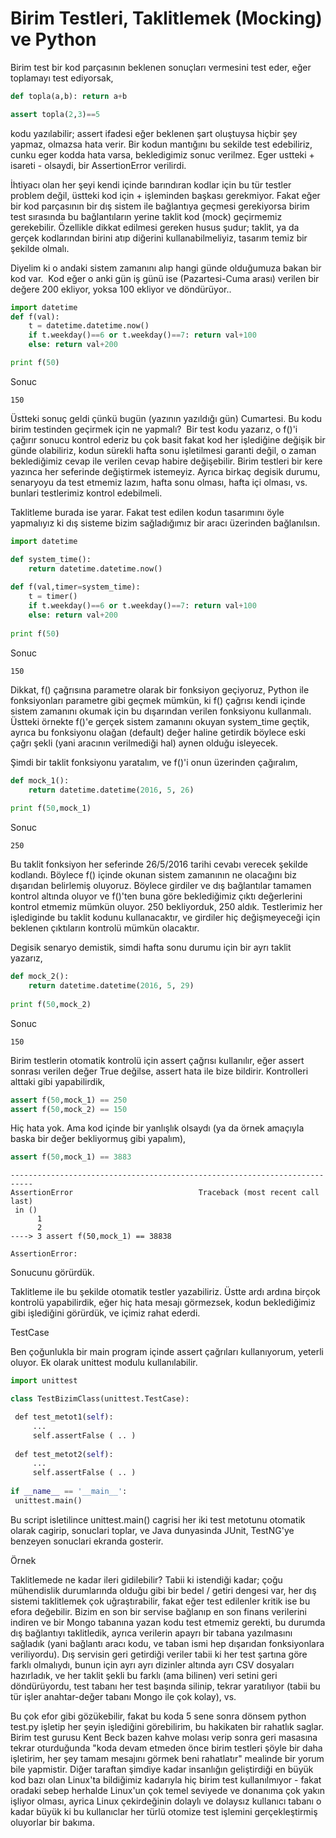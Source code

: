 # Birim Testleri, Taklitlemek (Mocking) ve Python

Birim test bir kod parçasının beklenen sonuçları vermesini test eder,
eğer toplamayı test ediyorsak,

```python
def topla(a,b): return a+b

assert topla(2,3)==5
```

kodu yazılabilir; assert ifadesi eğer beklenen şart oluştuysa hiçbir
şey yapmaz, olmazsa hata verir. Bir kodun mantığını bu sekilde test
edebiliriz, cunku eger kodda hata varsa, bekledigimiz sonuc
verilmez. Eger ustteki + isareti - olsaydi, bir AssertionError
verilirdi.

İhtiyacı olan her şeyi kendi içinde barındıran kodlar için bu tür
testler problem değil, üstteki kod için + işleminden başkası
gerekmiyor. Fakat eğer bir kod parçasının bir dış sistem ile
bağlantıya geçmesi gerekiyorsa birim test sırasında bu bağlantıların
yerine taklit kod (mock) geçirmemiz gerekebilir. Özellikle dikkat
edilmesi gereken husus şudur; taklit, ya da gerçek kodlarından birini
atıp diğerini kullanabilmeliyiz, tasarım temiz bir şekilde olmalı.

Diyelim ki o andaki sistem zamanını alıp hangi günde olduğumuza bakan
bir kod var.  Kod eğer o anki gün iş günü ise (Pazartesi-Cuma arası)
verilen bir değere 200 ekliyor, yoksa 100 ekliyor ve döndürüyor..

```python
import datetime
def f(val):
    t = datetime.datetime.now()
    if t.weekday()==6 or t.weekday()==7: return val+100
    else: return val+200

print f(50)
```

Sonuc

```
150
```

Üstteki sonuç geldi çünkü bugün (yazının yazıldığı gün) Cumartesi. Bu
kodu birim testinden geçirmek için ne yapmalı?  Bir test kodu yazarız,
o f()'i çağırır sonucu kontrol ederiz bu çok basit fakat kod her
işlediğine değişik bir günde olabiliriz, kodun sürekli hafta sonu
işletilmesi garanti değil, o zaman beklediğimiz cevap ile verilen
cevap habire değişebilir. Birim testleri bir kere yazınca her
seferinde değiştirmek istemeyiz. Ayrıca birkaç degisik durumu,
senaryoyu da test etmemiz lazım, hafta sonu olması, hafta içi olması,
vs. bunlari testlerimiz kontrol edebilmeli.

Taklitleme burada ise yarar. Fakat test edilen kodun tasarımını öyle
yapmalıyız ki dış sisteme bizim sağladığımız bir aracı üzerinden
bağlanılsın.

```python
import datetime

def system_time():
    return datetime.datetime.now()
    
def f(val,timer=system_time):
    t = timer()
    if t.weekday()==6 or t.weekday()==7: return val+100
    else: return val+200
    
print f(50)
```

Sonuc

```
150
```

Dikkat, f() çağrısına parametre olarak bir fonksiyon geçiyoruz, Python
ile fonksiyonları parametre gibi geçmek mümkün, ki f() çağrısı kendi
içinde sistem zamanını okumak için bu dışarından verilen fonksiyonu
kullanmalı. Üstteki örnekte f()'e gerçek sistem zamanını okuyan
system_time geçtik, ayrıca bu fonksiyonu olağan (default) değer haline
getirdik böylece eski çağrı şekli (yani aracının verilmediği hal)
aynen olduğu isleyecek.

Şimdi bir taklit fonksiyonu yaratalım, ve f()'i onun üzerinden
çağıralım,

```python
def mock_1():
    return datetime.datetime(2016, 5, 26)
    
print f(50,mock_1)
```

Sonuc

```
250
```

Bu taklit fonksiyon her seferinde 26/5/2016 tarihi cevabı verecek
şekilde kodlandı. Böylece f() içinde okunan sistem zamanının ne
olacağını biz dışarıdan belirlemiş oluyoruz. Böylece girdiler ve dış
bağlantılar tamamen kontrol altında oluyor ve f()'ten buna göre
beklediğimiz çıktı değerlerini kontrol etmemiz mümkün oluyor. 250
bekliyorduk, 250 aldık. Testlerimiz her işlediginde bu taklit kodunu
kullanacaktır, ve girdiler hiç değişmeyeceği için beklenen çıktıların
kontrolü mümkün olacaktır.

Degisik senaryo demistik, simdi hafta sonu durumu için bir ayrı taklit
yazarız,

```python
def mock_2():
    return datetime.datetime(2016, 5, 29)
    
print f(50,mock_2)
```

Sonuc

```
150
```

Birim testlerin otomatik kontrolü için assert çağrısı kullanılır, eğer
assert sonrası verilen değer True değilse, assert hata ile bize
bildirir. Kontrolleri alttaki gibi yapabilirdik,

```python
assert f(50,mock_1) == 250
assert f(50,mock_2) == 150
```

Hiç hata yok. Ama kod içinde bir yanlışlık olsaydı (ya da örnek
amaçıyla baska bir değer bekliyormuş gibi yapalım),

```python
assert f(50,mock_1) == 3883
```

```
---------------------------------------------------------------------------
AssertionError                            Traceback (most recent call last)
 in ()
      1 
      2 
----> 3 assert f(50,mock_1) == 38838

AssertionError: 
```

Sonucunu görürdük.

Taklitleme ile bu şekilde otomatik testler yazabiliriz. Üstte ardı
ardına birçok kontrolü yapabilirdik, eğer hiç hata mesajı görmezsek,
kodun beklediğimiz gibi işlediğini görürdük, ve içimiz rahat ederdi.

TestCase

Ben çoğunlukla bir main program içinde assert çağrıları kullanıyorum,
yeterli oluyor. Ek olarak unittest modulu kullanılabilir.

```python
import unittest

class TestBizimClass(unittest.TestCase):

 def test_metot1(self):
     ...
     self.assertFalse ( .. )
             
 def test_metot2(self):
     ...
     self.assertFalse ( .. )
             
if __name__ == '__main__':
 unittest.main()
```

Bu script isletilince unittest.main() cagrisi her iki test metotunu
otomatik olarak cagirip, sonuclari toplar, ve Java dunyasinda JUnit,
TestNG'ye benzeyen sonuclari ekranda gosterir.

Örnek

Taklitlemede ne kadar ileri gidilebilir? Tabii ki istendiği kadar;
çoğu mühendislik durumlarında olduğu gibi bir bedel / getiri dengesi
var, her dış sistemi taklitlemek çok uğraştırabilir, fakat eğer test
edilenler kritik ise bu efora değebilir. Bizim en son bir servise
bağlanıp en son finans verilerini indiren ve bir Mongo tabanına yazan
kodu test etmemiz gerekti, bu durumda dış bağlantıyı taklitledik,
ayrıca verilerin apayrı bir tabana yazılmasını sağladık (yani bağlantı
aracı kodu, ve taban ismi hep dışarıdan fonksiyonlara
veriliyordu). Dış servisin geri getirdiği veriler tabii ki her test
şartına göre farklı olmalıydı, bunun için ayrı ayrı dizinler altında
ayrı CSV dosyaları hazırladık, ve her taklit şekli bu farklı (ama
bilinen) veri setini geri döndürüyordu, test tabanı her test başında
silinip, tekrar yaratılıyor (tabii bu tür işler anahtar-değer tabanı
Mongo ile çok kolay), vs.

Bu çok efor gibi gözükebilir, fakat bu koda 5 sene sonra dönsem python
test.py işletip her şeyin işlediğini görebilirim, bu hakikaten bir
rahatlık saglar. Birim test gurusu Kent Beck bazen kahve molası verip
sonra geri masasına tekrar oturduğunda "koda devam etmeden önce birim
testleri şöyle bir daha işletirim, her şey tamam mesajını görmek beni
rahatlatır" mealinde bir yorum bile yapmistir. Diğer taraftan şimdiye
kadar insanlığın geliştirdiği en büyük kod bazı olan Linux'ta
bildiğimiz kadarıyla hiç birim test kullanılmıyor - fakat oradaki
sebep herhalde Linux'un çok temel seviyede ve donanıma çok yakın
işliyor olması, ayrica Linux çekirdeğinin dolaylı ve dolaysız
kullanıcı tabanı o kadar büyük ki bu kullanıclar her türlü otomize
test işlemini gerçekleştirmiş oluyorlar bir bakıma.





